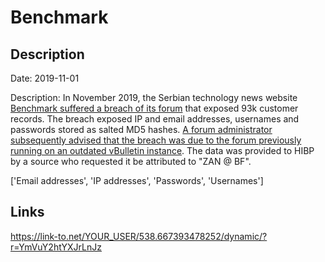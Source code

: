 # Benchmark

## Description

Date: 2019-11-01

Description:
In November 2019, the Serbian technology news website <a href="https://forum.benchmark.rs/threads/benchmark-forum-kompromitovan.489760/" target="_blank" rel="noopener">Benchmark suffered a breach of its forum</a> that exposed 93k customer records. The breach exposed IP and email addresses, usernames and passwords stored as salted MD5 hashes. <a href="https://forum.benchmark.rs/threads/benchmark-forum-kompromitovan.489760/#post-6758095" target="_blank" rel="noopener">A forum administrator subsequently advised that the breach was due to the forum previously running on an outdated vBulletin instance</a>. The data was provided to HIBP by a source who requested it be attributed to &quot;ZAN @ BF&quot;.


['Email addresses', 'IP addresses', 'Passwords', 'Usernames']

## Links

https://link-to.net/YOUR_USER/538.667393478252/dynamic/?r=YmVuY2htYXJrLnJz